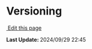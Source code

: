 <script setup>
    import Docs from "@lesli-dev/components/lesli-working.vue"
</script>

# Versioning

<Docs />
<section class="lesli-documentation-footer">
    <p><a target="blank" href="https://github.com/LesliTech/Lesli/tree/master/docs/contributing/versioning.md"><i class="ri-external-link-fill"></i>&nbsp;Edit this page</a><p/>
    <p><b>Last Update: </b>2024/09/29 22:45</p>
</section>
<!-- This code was automatically generated -->
<!-- to update this docs please run rake docs:build -->
